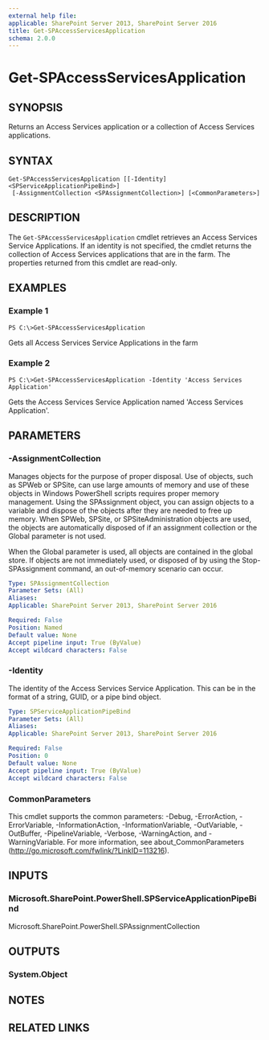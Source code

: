 ```yaml
---
external help file: 
applicable: SharePoint Server 2013, SharePoint Server 2016
title: Get-SPAccessServicesApplication
schema: 2.0.0
---
```


# Get-SPAccessServicesApplication

## SYNOPSIS
Returns an Access Services application or a collection of Access Services applications.

## SYNTAX

```
Get-SPAccessServicesApplication [[-Identity] <SPServiceApplicationPipeBind>]
 [-AssignmentCollection <SPAssignmentCollection>] [<CommonParameters>]
```

## DESCRIPTION
The `Get-SPAccessServicesApplication` cmdlet retrieves an Access Services Service Applications. If an identity is not specified, the cmdlet returns the collection of Access Services applications that are in the farm. The properties returned from this cmdlet are read-only.

## EXAMPLES

### Example 1 
```
PS C:\>Get-SPAccessServicesApplication
```
Gets all Access Services Service Applications in the farm

### Example 2
```
PS C:\>Get-SPAccessServicesApplication -Identity 'Access Services Application'
```

Gets the Access Services Service Application named 'Access Services Application'.

## PARAMETERS

### -AssignmentCollection
Manages objects for the purpose of proper disposal. Use of objects, such as SPWeb or SPSite, can use large amounts of memory and use of these objects in Windows PowerShell scripts requires proper memory management. Using the SPAssignment object, you can assign objects to a variable and dispose of the
objects after they are needed to free up memory. When SPWeb, SPSite, or SPSiteAdministration objects are used, the objects are automatically disposed of if an assignment collection or the Global parameter is not used.

When the Global parameter is used, all objects are contained in the global store. If objects are not immediately used, or disposed of by using the Stop-SPAssignment command, an out-of-memory scenario can occur.

```yaml
Type: SPAssignmentCollection
Parameter Sets: (All)
Aliases: 
Applicable: SharePoint Server 2013, SharePoint Server 2016

Required: False
Position: Named
Default value: None
Accept pipeline input: True (ByValue)
Accept wildcard characters: False
```

### -Identity
The identity of the Access Services Service Application. This can be in the format of a string, GUID, or a pipe bind object.

```yaml
Type: SPServiceApplicationPipeBind
Parameter Sets: (All)
Aliases: 
Applicable: SharePoint Server 2013, SharePoint Server 2016

Required: False
Position: 0
Default value: None
Accept pipeline input: True (ByValue)
Accept wildcard characters: False
```

### CommonParameters
This cmdlet supports the common parameters: -Debug, -ErrorAction, -ErrorVariable, -InformationAction, -InformationVariable, -OutVariable, -OutBuffer, -PipelineVariable, -Verbose, -WarningAction, and -WarningVariable. For more information, see about_CommonParameters (http://go.microsoft.com/fwlink/?LinkID=113216).

## INPUTS

### Microsoft.SharePoint.PowerShell.SPServiceApplicationPipeBind
Microsoft.SharePoint.PowerShell.SPAssignmentCollection

## OUTPUTS

### System.Object

## NOTES

## RELATED LINKS


